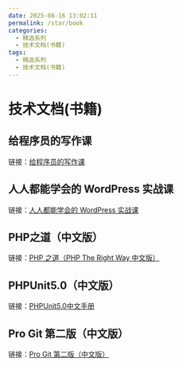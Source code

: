 ```yaml
---
date: 2025-08-16 13:02:11
permalink: /star/book
categories:
  - 精选系列
  - 技术文档(书籍)
tags:
  - 精选系列
  - 技术文档(书籍)
---
```


# 技术文档(书籍)

## 给程序员的写作课

链接：[给程序员的写作课](https://thewriter.dev/)

## 人人都能学会的 WordPress 实战课

链接：[人人都能学会的 WordPress 实战课](https://www.easywpbook.com/)

## PHP之道（中文版）

链接：[PHP 之道（PHP The Right Way 中文版）](https://learnku.com/docs/php-the-right-way/PHP8.0/getting_started/11459#13855b)

## PHPUnit5.0（中文版）

链接：[PHPUnit5.0中文手册](https://www.kancloud.cn/manual/phpunit-book/68602)

## Pro Git 第二版（中文版）

链接：[Pro Git 第二版（中文版）](https://www.kancloud.cn/kancloud/progit/70165)
